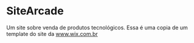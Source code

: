 # SiteArcade
Um site sobre venda de produtos tecnológicos. Essa é uma copia de um template  do site da www.wix.com.br
